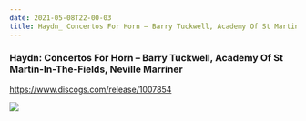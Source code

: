 ```yaml
---
date: 2021-05-08T22-00-03
title: Haydn_ Concertos For Horn – Barry Tuckwell, Academy Of St Martin-In-The-Fields, Neville Marriner
---
```

### Haydn: Concertos For Horn – Barry Tuckwell, Academy Of St Martin-In-The-Fields, Neville Marriner
https://www.discogs.com/release/1007854

![](dayone-moment://A61DF62C8D114C558F020E7B302E6798)
